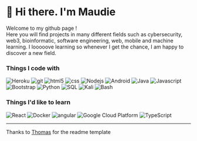 <h1>🥰 Hi there. I'm Maudie</h1>


<p>Welcome to my github page !</br> Here you will find projects in many different fields such as cybersecurity, web3, bioinformatic, software engineering, web, mobile and machine learning. I looooove learning so whenever I get the chance, I am happy to discover a new field.
<h3>Things I code with</h3>
<p>
  <img alt="Heroku" src="https://img.shields.io/badge/-Heroku-430098?style=flat-square&logo=heroku&logoColor=white" />
  <img alt="git" src="https://img.shields.io/badge/-Git-F05032?style=flat-square&logo=git&logoColor=white" />
  <img alt="html5" src="https://img.shields.io/badge/-HTML5-E34F26?style=flat-square&logo=html5&logoColor=white" />
  <img alt="css" src="https://img.shields.io/badge/-CSS-E34F26?style=flat-square&logo=css&logoColor=white" />
  <img alt="Nodejs" src="https://img.shields.io/badge/-Nodejs-43853d?style=flat-square&logo=Node.js&logoColor=white" />
  <img alt="Android" src="https://img.shields.io/badge/-Android-8DD6F9?style=flat-square&logo=android&logoColor=white" /> 
  <img alt="Java" src="https://img.shields.io/badge/-Java-2088FF?style=flat-square&logo=java&logoColor=white" />
  <img alt="Javascript" src="https://img.shields.io/badge/-Javascript-007ACC?style=flat-square&logo=javascript&logoColor=white" />
  <img alt="Bootstrap" src="https://img.shields.io/badge/-Bootstrap-5849BE?style=flat-square&logo=bootstrap&logoColor=white" />
  <img alt="Python" src="https://img.shields.io/badge/-Python-311C87?style=flat-square&logo=python&logoColor=white" />
  <img alt="SQL" src="https://img.shields.io/badge/-SQL-764ABC?style=flat-square&logo=sql&logoColor=white" />
  <img alt="Kali" src="https://img.shields.io/badge/-Kali-B7178C?style=flat-square&logo=linux&logoColor=white" />
  <img alt="Bash" src="https://img.shields.io/badge/-Bash-E10098?style=flat-square&logo=bash&logoColor=white" />
</p>
<h3>Things I'd like to learn</h3>
  <img alt="React" src="https://img.shields.io/badge/-React-45b8d8?style=flat-square&logo=react&logoColor=white" />
  <img alt="Docker" src="https://img.shields.io/badge/-Docker-46a2f1?style=flat-square&logo=docker&logoColor=white" />
  <img alt="angular" src="https://img.shields.io/badge/-Angular-DD0031?style=flat-square&logo=angular&logoColor=white" />
  <img alt="Google Cloud Platform" src="https://img.shields.io/badge/-Google_Cloud_Platform-1a73e8?style=flat-square&logo=google-cloud&logoColor=white" />
  <img alt="TypeScript" src="https://img.shields.io/badge/-TypeScript-007ACC?style=flat-square&logo=typescript&logoColor=white" />

------------

Thanks to <a href="https://github.com/thmsgbrt">Thomas</a> for the readme template
